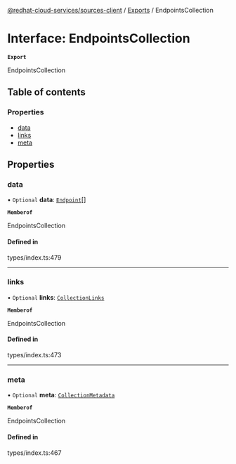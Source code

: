 [@redhat-cloud-services/sources-client](../README.md) / [Exports](../modules.md) / EndpointsCollection

# Interface: EndpointsCollection

**`Export`**

EndpointsCollection

## Table of contents

### Properties

- [data](EndpointsCollection.md#data)
- [links](EndpointsCollection.md#links)
- [meta](EndpointsCollection.md#meta)

## Properties

### data

• `Optional` **data**: [`Endpoint`](Endpoint.md)[]

**`Memberof`**

EndpointsCollection

#### Defined in

types/index.ts:479

___

### links

• `Optional` **links**: [`CollectionLinks`](CollectionLinks.md)

**`Memberof`**

EndpointsCollection

#### Defined in

types/index.ts:473

___

### meta

• `Optional` **meta**: [`CollectionMetadata`](CollectionMetadata.md)

**`Memberof`**

EndpointsCollection

#### Defined in

types/index.ts:467
